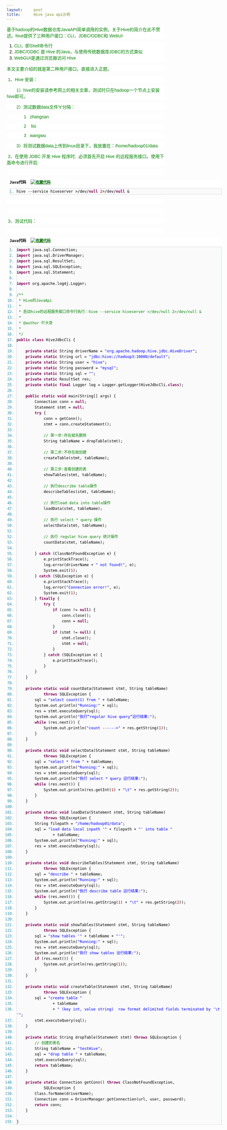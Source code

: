 ```yaml
---
layout:     post
title:      Hive java api示例
---
```

<div id="article_content" class="article_content clearfix csdn-tracking-statistics" data-pid="blog" data-mod="popu_307" data-dsm="post">
								            <link rel="stylesheet" href="https://csdnimg.cn/release/phoenix/template/css/ck_htmledit_views-f76675cdea.css">
						<div class="htmledit_views" id="content_views">
                <p style="color:rgb(0,0,0);font-family:Helvetica, Tahoma, Arial, sans-serif;font-size:14px;text-align:left;background-color:rgb(255,255,255);"><span style="color:rgb(0,128,0);">基于hadoop的Hive数据仓库JavaAPI简单调用的实例，关于Hive的简介在此不赘述。hive提供了三种用户接口：CLI，JDBC/ODBC和 WebUI</span></p><ol style="font-size:14px;line-height:1.4em;color:rgb(0,0,0);font-family:Helvetica, Tahoma, Arial, sans-serif;text-align:left;background-color:rgb(255,255,255);"><li style="font-size:1em;"><span style="color:rgb(0,128,0);">CLI，即Shell命令行</span></li><li style="font-size:1em;"><span style="color:rgb(0,128,0);">JDBC/ODBC 是 Hive 的Java，与使用传统数据库JDBC的方式类似</span></li><li style="font-size:1em;"><span style="color:rgb(0,128,0);">WebGUI是通过浏览器访问 Hive</span></li></ol><p style="color:rgb(0,0,0);font-family:Helvetica, Tahoma, Arial, sans-serif;font-size:14px;text-align:left;background-color:rgb(255,255,255);"><span style="color:rgb(0,128,0);">本文主要介绍的就是第二种用户接口，直接进入正题。</span></p><p style="color:rgb(0,0,0);font-family:Helvetica, Tahoma, Arial, sans-serif;font-size:14px;text-align:left;background-color:rgb(255,255,255);"><span style="color:rgb(0,128,0);"> 1、Hive 安装：</span></p><p style="color:rgb(0,0,0);font-family:Helvetica, Tahoma, Arial, sans-serif;font-size:14px;text-align:left;background-color:rgb(255,255,255);"><span style="color:rgb(0,128,0);">        1）hive的安装请参考网上的相关文章，测试时只在hadoop一个节点上安装hive即可。</span></p><p style="color:rgb(0,0,0);font-family:Helvetica, Tahoma, Arial, sans-serif;font-size:14px;text-align:left;background-color:rgb(255,255,255);"><span style="color:rgb(0,128,0);">        2）测试数据data文件'\t'分隔：</span></p><p style="color:rgb(0,0,0);font-family:Helvetica, Tahoma, Arial, sans-serif;font-size:14px;text-align:left;background-color:rgb(255,255,255);"><span style="color:rgb(0,128,0);">              1   zhangsan</span></p><p style="color:rgb(0,0,0);font-family:Helvetica, Tahoma, Arial, sans-serif;font-size:14px;text-align:left;background-color:rgb(255,255,255);"><span style="color:rgb(0,128,0);">              2    lisi</span></p><p style="color:rgb(0,0,0);font-family:Helvetica, Tahoma, Arial, sans-serif;font-size:14px;text-align:left;background-color:rgb(255,255,255);"><span style="color:rgb(0,128,0);">              3   wangwu</span></p><p style="color:rgb(0,0,0);font-family:Helvetica, Tahoma, Arial, sans-serif;font-size:14px;text-align:left;background-color:rgb(255,255,255);"><span style="color:rgb(0,128,0);">        3）将测试数据data上传到linux目录下，我放置在：/home/hadoop01/data </span></p><p style="color:rgb(0,0,0);font-family:Helvetica, Tahoma, Arial, sans-serif;font-size:14px;text-align:left;background-color:rgb(255,255,255);"><span style="color:rgb(0,128,0);"> 2、在使用 JDBC 开发 Hive 程序时,  必须首先开启 Hive 的远程服务接口。使用下面命令进行开启:</span></p><p style="color:rgb(0,0,0);font-family:Helvetica, Tahoma, Arial, sans-serif;font-size:14px;text-align:left;background-color:rgb(255,255,255);"><span style="color:rgb(0,128,0);">  </span></p><div class="dp-highlighter" style="font-family:Monaco, 'DejaVu Sans Mono', 'Bitstream Vera Sans Mono', Consolas, 'Courier New', monospace;font-size:12px;background-color:rgb(255,255,255);width:679px;margin-left:9px;color:rgb(0,0,0);text-align:left;"><div class="bar"><div class="tools" style="font-weight:bold;">Java代码  <a title="收藏这段代码" style="color:rgb(0,102,0);text-decoration:underline;"><img class="star" src="http://787141854-qq-com.iteye.com/images/icon_star.png" alt="收藏代码" style="border:0px;"></a></div></div><ol start="1" class="dp-j" style="font-size:1em;line-height:1.4em;border:1px solid rgb(209,215,220);color:rgb(43,145,175);"><li style="font-size:1em;border-left:1px solid rgb(209,215,220);background-color:rgb(250,250,250);line-height:18px;"><span style="color:#000000;">hive --service hiveserver &gt;/dev/<span class="keyword" style="color:rgb(127,0,85);font-weight:bold;">null</span> <span class="number" style="color:rgb(192,0,0);">2</span>&gt;/dev/<span class="keyword" style="color:rgb(127,0,85);font-weight:bold;">null</span> &amp;  </span></li></ol></div><p style="color:rgb(0,0,0);font-family:Helvetica, Tahoma, Arial, sans-serif;font-size:14px;text-align:left;background-color:rgb(255,255,255);"> </p><p style="color:rgb(0,0,0);font-family:Helvetica, Tahoma, Arial, sans-serif;font-size:14px;text-align:left;background-color:rgb(255,255,255);"> </p><p style="color:rgb(0,0,0);font-family:Helvetica, Tahoma, Arial, sans-serif;font-size:14px;text-align:left;background-color:rgb(255,255,255);"><span style="color:rgb(0,128,0);"> 3、测试代码：</span></p><p style="color:rgb(0,0,0);font-family:Helvetica, Tahoma, Arial, sans-serif;font-size:14px;text-align:left;background-color:rgb(255,255,255);"> </p><div class="dp-highlighter" style="font-family:Monaco, 'DejaVu Sans Mono', 'Bitstream Vera Sans Mono', Consolas, 'Courier New', monospace;font-size:12px;background-color:rgb(255,255,255);width:679px;margin-left:9px;color:rgb(0,0,0);text-align:left;"><div class="bar"><div class="tools" style="font-weight:bold;">Java代码  <a title="收藏这段代码" style="color:rgb(0,102,0);text-decoration:underline;"><img class="star" src="http://787141854-qq-com.iteye.com/images/icon_star.png" alt="收藏代码" style="border:0px;"></a></div></div><ol start="1" class="dp-j" style="font-size:1em;line-height:1.4em;border:1px solid rgb(209,215,220);color:rgb(43,145,175);"><li style="font-size:1em;border-left:1px solid rgb(209,215,220);background-color:rgb(250,250,250);line-height:18px;"><span style="color:#000000;"><span class="keyword" style="color:rgb(127,0,85);font-weight:bold;">import</span> java.sql.Connection;  </span></li><li style="font-size:1em;border-left:1px solid rgb(209,215,220);background-color:rgb(250,250,250);line-height:18px;"><span style="color:#000000;"><span class="keyword" style="color:rgb(127,0,85);font-weight:bold;">import</span> java.sql.DriverManager;  </span></li><li style="font-size:1em;border-left:1px solid rgb(209,215,220);background-color:rgb(250,250,250);line-height:18px;"><span style="color:#000000;"><span class="keyword" style="color:rgb(127,0,85);font-weight:bold;">import</span> java.sql.ResultSet;  </span></li><li style="font-size:1em;border-left:1px solid rgb(209,215,220);background-color:rgb(250,250,250);line-height:18px;"><span style="color:#000000;"><span class="keyword" style="color:rgb(127,0,85);font-weight:bold;">import</span> java.sql.SQLException;  </span></li><li style="font-size:1em;border-left:1px solid rgb(209,215,220);background-color:rgb(250,250,250);line-height:18px;"><span style="color:#000000;"><span class="keyword" style="color:rgb(127,0,85);font-weight:bold;">import</span> java.sql.Statement;  </span></li><li style="font-size:1em;border-left:1px solid rgb(209,215,220);background-color:rgb(250,250,250);line-height:18px;"><span style="color:#000000;">  </span></li><li style="font-size:1em;border-left:1px solid rgb(209,215,220);background-color:rgb(250,250,250);line-height:18px;"><span style="color:#000000;"><span class="keyword" style="color:rgb(127,0,85);font-weight:bold;">import</span> org.apache.log4j.Logger;  </span></li><li style="font-size:1em;border-left:1px solid rgb(209,215,220);background-color:rgb(250,250,250);line-height:18px;"><span style="color:#000000;">  </span></li><li style="font-size:1em;border-left:1px solid rgb(209,215,220);background-color:rgb(250,250,250);line-height:18px;"><span style="color:#000000;"><span class="comment" style="color:rgb(0,130,0);border:0px;">/**</span> </span></li><li style="font-size:1em;border-left:1px solid rgb(209,215,220);background-color:rgb(250,250,250);line-height:18px;"><span style="color:#000000;"><span class="comment" style="color:rgb(0,130,0);border:0px;"> * Hive的JavaApi</span> </span></li><li style="font-size:1em;border-left:1px solid rgb(209,215,220);background-color:rgb(250,250,250);line-height:18px;"><span style="color:#000000;"><span class="comment" style="color:rgb(0,130,0);border:0px;"> * </span> </span></li><li style="font-size:1em;border-left:1px solid rgb(209,215,220);background-color:rgb(250,250,250);line-height:18px;"><span style="color:#000000;"><span class="comment" style="color:rgb(0,130,0);border:0px;"> * 启动hive的远程服务接口命令行执行：hive --service hiveserver &gt;/dev/null 2&gt;/dev/null &amp;</span> </span></li><li style="font-size:1em;border-left:1px solid rgb(209,215,220);background-color:rgb(250,250,250);line-height:18px;"><span style="color:#000000;"><span class="comment" style="color:rgb(0,130,0);border:0px;"> * </span> </span></li><li style="font-size:1em;border-left:1px solid rgb(209,215,220);background-color:rgb(250,250,250);line-height:18px;"><span style="color:#000000;"><span class="comment" style="color:rgb(0,130,0);border:0px;"> * @author 吖大哥</span> </span></li><li style="font-size:1em;border-left:1px solid rgb(209,215,220);background-color:rgb(250,250,250);line-height:18px;"><span style="color:#000000;"><span class="comment" style="color:rgb(0,130,0);border:0px;"> * </span> </span></li><li style="font-size:1em;border-left:1px solid rgb(209,215,220);background-color:rgb(250,250,250);line-height:18px;"><span style="color:#000000;"><span class="comment" style="color:rgb(0,130,0);border:0px;"> */</span>  </span></li><li style="font-size:1em;border-left:1px solid rgb(209,215,220);background-color:rgb(250,250,250);line-height:18px;"><span style="color:#000000;"><span class="keyword" style="color:rgb(127,0,85);font-weight:bold;">public</span> <span class="keyword" style="color:rgb(127,0,85);font-weight:bold;">class</span> HiveJdbcCli {  </span></li><li style="font-size:1em;border-left:1px solid rgb(209,215,220);background-color:rgb(250,250,250);line-height:18px;"><span style="color:#000000;">  </span></li><li style="font-size:1em;border-left:1px solid rgb(209,215,220);background-color:rgb(250,250,250);line-height:18px;"><span style="color:#000000;">    <span class="keyword" style="color:rgb(127,0,85);font-weight:bold;">private</span> <span class="keyword" style="color:rgb(127,0,85);font-weight:bold;">static</span> String driverName = <span class="string" style="color:#0000FF;">"org.apache.hadoop.hive.jdbc.HiveDriver"</span>;  </span></li><li style="font-size:1em;border-left:1px solid rgb(209,215,220);background-color:rgb(250,250,250);line-height:18px;"><span style="color:#000000;">    <span class="keyword" style="color:rgb(127,0,85);font-weight:bold;">private</span> <span class="keyword" style="color:rgb(127,0,85);font-weight:bold;">static</span> String url = <span class="string" style="color:#0000FF;">"jdbc:hive://hadoop3:10000/default"</span>;  </span></li><li style="font-size:1em;border-left:1px solid rgb(209,215,220);background-color:rgb(250,250,250);line-height:18px;"><span style="color:#000000;">    <span class="keyword" style="color:rgb(127,0,85);font-weight:bold;">private</span> <span class="keyword" style="color:rgb(127,0,85);font-weight:bold;">static</span> String user = <span class="string" style="color:#0000FF;">"hive"</span>;  </span></li><li style="font-size:1em;border-left:1px solid rgb(209,215,220);background-color:rgb(250,250,250);line-height:18px;"><span style="color:#000000;">    <span class="keyword" style="color:rgb(127,0,85);font-weight:bold;">private</span> <span class="keyword" style="color:rgb(127,0,85);font-weight:bold;">static</span> String password = <span class="string" style="color:#0000FF;">"mysql"</span>;  </span></li><li style="font-size:1em;border-left:1px solid rgb(209,215,220);background-color:rgb(250,250,250);line-height:18px;"><span style="color:#000000;">    <span class="keyword" style="color:rgb(127,0,85);font-weight:bold;">private</span> <span class="keyword" style="color:rgb(127,0,85);font-weight:bold;">static</span> String sql = <span class="string" style="color:#0000FF;">""</span>;  </span></li><li style="font-size:1em;border-left:1px solid rgb(209,215,220);background-color:rgb(250,250,250);line-height:18px;"><span style="color:#000000;">    <span class="keyword" style="color:rgb(127,0,85);font-weight:bold;">private</span> <span class="keyword" style="color:rgb(127,0,85);font-weight:bold;">static</span> ResultSet res;  </span></li><li style="font-size:1em;border-left:1px solid rgb(209,215,220);background-color:rgb(250,250,250);line-height:18px;"><span style="color:#000000;">    <span class="keyword" style="color:rgb(127,0,85);font-weight:bold;">private</span> <span class="keyword" style="color:rgb(127,0,85);font-weight:bold;">static</span> <span class="keyword" style="color:rgb(127,0,85);font-weight:bold;">final</span> Logger log = Logger.getLogger(HiveJdbcCli.<span class="keyword" style="color:rgb(127,0,85);font-weight:bold;">class</span>);  </span></li><li style="font-size:1em;border-left:1px solid rgb(209,215,220);background-color:rgb(250,250,250);line-height:18px;"><span style="color:#000000;">  </span></li><li style="font-size:1em;border-left:1px solid rgb(209,215,220);background-color:rgb(250,250,250);line-height:18px;"><span style="color:#000000;">    <span class="keyword" style="color:rgb(127,0,85);font-weight:bold;">public</span> <span class="keyword" style="color:rgb(127,0,85);font-weight:bold;">static</span> <span class="keyword" style="color:rgb(127,0,85);font-weight:bold;">void</span> main(String[] args) {  </span></li><li style="font-size:1em;border-left:1px solid rgb(209,215,220);background-color:rgb(250,250,250);line-height:18px;"><span style="color:#000000;">        Connection conn = <span class="keyword" style="color:rgb(127,0,85);font-weight:bold;">null</span>;  </span></li><li style="font-size:1em;border-left:1px solid rgb(209,215,220);background-color:rgb(250,250,250);line-height:18px;"><span style="color:#000000;">        Statement stmt = <span class="keyword" style="color:rgb(127,0,85);font-weight:bold;">null</span>;  </span></li><li style="font-size:1em;border-left:1px solid rgb(209,215,220);background-color:rgb(250,250,250);line-height:18px;"><span style="color:#000000;">        <span class="keyword" style="color:rgb(127,0,85);font-weight:bold;">try</span> {  </span></li><li style="font-size:1em;border-left:1px solid rgb(209,215,220);background-color:rgb(250,250,250);line-height:18px;"><span style="color:#000000;">            conn = getConn();  </span></li><li style="font-size:1em;border-left:1px solid rgb(209,215,220);background-color:rgb(250,250,250);line-height:18px;"><span style="color:#000000;">            stmt = conn.createStatement();  </span></li><li style="font-size:1em;border-left:1px solid rgb(209,215,220);background-color:rgb(250,250,250);line-height:18px;"><span style="color:#000000;">  </span></li><li style="font-size:1em;border-left:1px solid rgb(209,215,220);background-color:rgb(250,250,250);line-height:18px;"><span style="color:#000000;">            <span class="comment" style="color:rgb(0,130,0);border:0px;">// 第一步:存在就先删除</span>  </span></li><li style="font-size:1em;border-left:1px solid rgb(209,215,220);background-color:rgb(250,250,250);line-height:18px;"><span style="color:#000000;">            String tableName = dropTable(stmt);  </span></li><li style="font-size:1em;border-left:1px solid rgb(209,215,220);background-color:rgb(250,250,250);line-height:18px;"><span style="color:#000000;">  </span></li><li style="font-size:1em;border-left:1px solid rgb(209,215,220);background-color:rgb(250,250,250);line-height:18px;"><span style="color:#000000;">            <span class="comment" style="color:rgb(0,130,0);border:0px;">// 第二步:不存在就创建</span>  </span></li><li style="font-size:1em;border-left:1px solid rgb(209,215,220);background-color:rgb(250,250,250);line-height:18px;"><span style="color:#000000;">            createTable(stmt, tableName);  </span></li><li style="font-size:1em;border-left:1px solid rgb(209,215,220);background-color:rgb(250,250,250);line-height:18px;"><span style="color:#000000;">  </span></li><li style="font-size:1em;border-left:1px solid rgb(209,215,220);background-color:rgb(250,250,250);line-height:18px;"><span style="color:#000000;">            <span class="comment" style="color:rgb(0,130,0);border:0px;">// 第三步:查看创建的表</span>  </span></li><li style="font-size:1em;border-left:1px solid rgb(209,215,220);background-color:rgb(250,250,250);line-height:18px;"><span style="color:#000000;">            showTables(stmt, tableName);  </span></li><li style="font-size:1em;border-left:1px solid rgb(209,215,220);background-color:rgb(250,250,250);line-height:18px;"><span style="color:#000000;">  </span></li><li style="font-size:1em;border-left:1px solid rgb(209,215,220);background-color:rgb(250,250,250);line-height:18px;"><span style="color:#000000;">            <span class="comment" style="color:rgb(0,130,0);border:0px;">// 执行describe table操作</span>  </span></li><li style="font-size:1em;border-left:1px solid rgb(209,215,220);background-color:rgb(250,250,250);line-height:18px;"><span style="color:#000000;">            describeTables(stmt, tableName);  </span></li><li style="font-size:1em;border-left:1px solid rgb(209,215,220);background-color:rgb(250,250,250);line-height:18px;"><span style="color:#000000;">  </span></li><li style="font-size:1em;border-left:1px solid rgb(209,215,220);background-color:rgb(250,250,250);line-height:18px;"><span style="color:#000000;">            <span class="comment" style="color:rgb(0,130,0);border:0px;">// 执行load data into table操作</span>  </span></li><li style="font-size:1em;border-left:1px solid rgb(209,215,220);background-color:rgb(250,250,250);line-height:18px;"><span style="color:#000000;">            loadData(stmt, tableName);  </span></li><li style="font-size:1em;border-left:1px solid rgb(209,215,220);background-color:rgb(250,250,250);line-height:18px;"><span style="color:#000000;">  </span></li><li style="font-size:1em;border-left:1px solid rgb(209,215,220);background-color:rgb(250,250,250);line-height:18px;"><span style="color:#000000;">            <span class="comment" style="color:rgb(0,130,0);border:0px;">// 执行 select * query 操作</span>  </span></li><li style="font-size:1em;border-left:1px solid rgb(209,215,220);background-color:rgb(250,250,250);line-height:18px;"><span style="color:#000000;">            selectData(stmt, tableName);  </span></li><li style="font-size:1em;border-left:1px solid rgb(209,215,220);background-color:rgb(250,250,250);line-height:18px;"><span style="color:#000000;">  </span></li><li style="font-size:1em;border-left:1px solid rgb(209,215,220);background-color:rgb(250,250,250);line-height:18px;"><span style="color:#000000;">            <span class="comment" style="color:rgb(0,130,0);border:0px;">// 执行 regular hive query 统计操作</span>  </span></li><li style="font-size:1em;border-left:1px solid rgb(209,215,220);background-color:rgb(250,250,250);line-height:18px;"><span style="color:#000000;">            countData(stmt, tableName);  </span></li><li style="font-size:1em;border-left:1px solid rgb(209,215,220);background-color:rgb(250,250,250);line-height:18px;"><span style="color:#000000;">  </span></li><li style="font-size:1em;border-left:1px solid rgb(209,215,220);background-color:rgb(250,250,250);line-height:18px;"><span style="color:#000000;">        } <span class="keyword" style="color:rgb(127,0,85);font-weight:bold;">catch</span> (ClassNotFoundException e) {  </span></li><li style="font-size:1em;border-left:1px solid rgb(209,215,220);background-color:rgb(250,250,250);line-height:18px;"><span style="color:#000000;">            e.printStackTrace();  </span></li><li style="font-size:1em;border-left:1px solid rgb(209,215,220);background-color:rgb(250,250,250);line-height:18px;"><span style="color:#000000;">            log.error(driverName + <span class="string" style="color:#0000FF;">" not found!"</span>, e);  </span></li><li style="font-size:1em;border-left:1px solid rgb(209,215,220);background-color:rgb(250,250,250);line-height:18px;"><span style="color:#000000;">            System.exit(<span class="number" style="color:rgb(192,0,0);">1</span>);  </span></li><li style="font-size:1em;border-left:1px solid rgb(209,215,220);background-color:rgb(250,250,250);line-height:18px;"><span style="color:#000000;">        } <span class="keyword" style="color:rgb(127,0,85);font-weight:bold;">catch</span> (SQLException e) {  </span></li><li style="font-size:1em;border-left:1px solid rgb(209,215,220);background-color:rgb(250,250,250);line-height:18px;"><span style="color:#000000;">            e.printStackTrace();  </span></li><li style="font-size:1em;border-left:1px solid rgb(209,215,220);background-color:rgb(250,250,250);line-height:18px;"><span style="color:#000000;">            log.error(<span class="string" style="color:#0000FF;">"Connection error!"</span>, e);  </span></li><li style="font-size:1em;border-left:1px solid rgb(209,215,220);background-color:rgb(250,250,250);line-height:18px;"><span style="color:#000000;">            System.exit(<span class="number" style="color:rgb(192,0,0);">1</span>);  </span></li><li style="font-size:1em;border-left:1px solid rgb(209,215,220);background-color:rgb(250,250,250);line-height:18px;"><span style="color:#000000;">        } <span class="keyword" style="color:rgb(127,0,85);font-weight:bold;">finally</span> {  </span></li><li style="font-size:1em;border-left:1px solid rgb(209,215,220);background-color:rgb(250,250,250);line-height:18px;"><span style="color:#000000;">            <span class="keyword" style="color:rgb(127,0,85);font-weight:bold;">try</span> {  </span></li><li style="font-size:1em;border-left:1px solid rgb(209,215,220);background-color:rgb(250,250,250);line-height:18px;"><span style="color:#000000;">                <span class="keyword" style="color:rgb(127,0,85);font-weight:bold;">if</span> (conn != <span class="keyword" style="color:rgb(127,0,85);font-weight:bold;">null</span>) {  </span></li><li style="font-size:1em;border-left:1px solid rgb(209,215,220);background-color:rgb(250,250,250);line-height:18px;"><span style="color:#000000;">                    conn.close();  </span></li><li style="font-size:1em;border-left:1px solid rgb(209,215,220);background-color:rgb(250,250,250);line-height:18px;"><span style="color:#000000;">                    conn = <span class="keyword" style="color:rgb(127,0,85);font-weight:bold;">null</span>;  </span></li><li style="font-size:1em;border-left:1px solid rgb(209,215,220);background-color:rgb(250,250,250);line-height:18px;"><span style="color:#000000;">                }  </span></li><li style="font-size:1em;border-left:1px solid rgb(209,215,220);background-color:rgb(250,250,250);line-height:18px;"><span style="color:#000000;">                <span class="keyword" style="color:rgb(127,0,85);font-weight:bold;">if</span> (stmt != <span class="keyword" style="color:rgb(127,0,85);font-weight:bold;">null</span>) {  </span></li><li style="font-size:1em;border-left:1px solid rgb(209,215,220);background-color:rgb(250,250,250);line-height:18px;"><span style="color:#000000;">                    stmt.close();  </span></li><li style="font-size:1em;border-left:1px solid rgb(209,215,220);background-color:rgb(250,250,250);line-height:18px;"><span style="color:#000000;">                    stmt = <span class="keyword" style="color:rgb(127,0,85);font-weight:bold;">null</span>;  </span></li><li style="font-size:1em;border-left:1px solid rgb(209,215,220);background-color:rgb(250,250,250);line-height:18px;"><span style="color:#000000;">                }  </span></li><li style="font-size:1em;border-left:1px solid rgb(209,215,220);background-color:rgb(250,250,250);line-height:18px;"><span style="color:#000000;">            } <span class="keyword" style="color:rgb(127,0,85);font-weight:bold;">catch</span> (SQLException e) {  </span></li><li style="font-size:1em;border-left:1px solid rgb(209,215,220);background-color:rgb(250,250,250);line-height:18px;"><span style="color:#000000;">                e.printStackTrace();  </span></li><li style="font-size:1em;border-left:1px solid rgb(209,215,220);background-color:rgb(250,250,250);line-height:18px;"><span style="color:#000000;">            }  </span></li><li style="font-size:1em;border-left:1px solid rgb(209,215,220);background-color:rgb(250,250,250);line-height:18px;"><span style="color:#000000;">        }  </span></li><li style="font-size:1em;border-left:1px solid rgb(209,215,220);background-color:rgb(250,250,250);line-height:18px;"><span style="color:#000000;">    }  </span></li><li style="font-size:1em;border-left:1px solid rgb(209,215,220);background-color:rgb(250,250,250);line-height:18px;"><span style="color:#000000;">  </span></li><li style="font-size:1em;border-left:1px solid rgb(209,215,220);background-color:rgb(250,250,250);line-height:18px;"><span style="color:#000000;">    <span class="keyword" style="color:rgb(127,0,85);font-weight:bold;">private</span> <span class="keyword" style="color:rgb(127,0,85);font-weight:bold;">static</span> <span class="keyword" style="color:rgb(127,0,85);font-weight:bold;">void</span> countData(Statement stmt, String tableName)  </span></li><li style="font-size:1em;border-left:1px solid rgb(209,215,220);background-color:rgb(250,250,250);line-height:18px;"><span style="color:#000000;">            <span class="keyword" style="color:rgb(127,0,85);font-weight:bold;">throws</span> SQLException {  </span></li><li style="font-size:1em;border-left:1px solid rgb(209,215,220);background-color:rgb(250,250,250);line-height:18px;"><span style="color:#000000;">        sql = <span class="string" style="color:#0000FF;">"select count(1) from "</span> + tableName;  </span></li><li style="font-size:1em;border-left:1px solid rgb(209,215,220);background-color:rgb(250,250,250);line-height:18px;"><span style="color:#000000;">        System.out.println(<span class="string" style="color:#0000FF;">"Running:"</span> + sql);  </span></li><li style="font-size:1em;border-left:1px solid rgb(209,215,220);background-color:rgb(250,250,250);line-height:18px;"><span style="color:#000000;">        res = stmt.executeQuery(sql);  </span></li><li style="font-size:1em;border-left:1px solid rgb(209,215,220);background-color:rgb(250,250,250);line-height:18px;"><span style="color:#000000;">        System.out.println(<span class="string" style="color:#0000FF;">"执行“regular hive query”运行结果:"</span>);  </span></li><li style="font-size:1em;border-left:1px solid rgb(209,215,220);background-color:rgb(250,250,250);line-height:18px;"><span style="color:#000000;">        <span class="keyword" style="color:rgb(127,0,85);font-weight:bold;">while</span> (res.next()) {  </span></li><li style="font-size:1em;border-left:1px solid rgb(209,215,220);background-color:rgb(250,250,250);line-height:18px;"><span style="color:#000000;">            System.out.println(<span class="string" style="color:#0000FF;">"count ------&gt;"</span> + res.getString(<span class="number" style="color:rgb(192,0,0);">1</span>));  </span></li><li style="font-size:1em;border-left:1px solid rgb(209,215,220);background-color:rgb(250,250,250);line-height:18px;"><span style="color:#000000;">        }  </span></li><li style="font-size:1em;border-left:1px solid rgb(209,215,220);background-color:rgb(250,250,250);line-height:18px;"><span style="color:#000000;">    }  </span></li><li style="font-size:1em;border-left:1px solid rgb(209,215,220);background-color:rgb(250,250,250);line-height:18px;"><span style="color:#000000;">  </span></li><li style="font-size:1em;border-left:1px solid rgb(209,215,220);background-color:rgb(250,250,250);line-height:18px;"><span style="color:#000000;">    <span class="keyword" style="color:rgb(127,0,85);font-weight:bold;">private</span> <span class="keyword" style="color:rgb(127,0,85);font-weight:bold;">static</span> <span class="keyword" style="color:rgb(127,0,85);font-weight:bold;">void</span> selectData(Statement stmt, String tableName)  </span></li><li style="font-size:1em;border-left:1px solid rgb(209,215,220);background-color:rgb(250,250,250);line-height:18px;"><span style="color:#000000;">            <span class="keyword" style="color:rgb(127,0,85);font-weight:bold;">throws</span> SQLException {  </span></li><li style="font-size:1em;border-left:1px solid rgb(209,215,220);background-color:rgb(250,250,250);line-height:18px;"><span style="color:#000000;">        sql = <span class="string" style="color:#0000FF;">"select * from "</span> + tableName;  </span></li><li style="font-size:1em;border-left:1px solid rgb(209,215,220);background-color:rgb(250,250,250);line-height:18px;"><span style="color:#000000;">        System.out.println(<span class="string" style="color:#0000FF;">"Running:"</span> + sql);  </span></li><li style="font-size:1em;border-left:1px solid rgb(209,215,220);background-color:rgb(250,250,250);line-height:18px;"><span style="color:#000000;">        res = stmt.executeQuery(sql);  </span></li><li style="font-size:1em;border-left:1px solid rgb(209,215,220);background-color:rgb(250,250,250);line-height:18px;"><span style="color:#000000;">        System.out.println(<span class="string" style="color:#0000FF;">"执行 select * query 运行结果:"</span>);  </span></li><li style="font-size:1em;border-left:1px solid rgb(209,215,220);background-color:rgb(250,250,250);line-height:18px;"><span style="color:#000000;">        <span class="keyword" style="color:rgb(127,0,85);font-weight:bold;">while</span> (res.next()) {  </span></li><li style="font-size:1em;border-left:1px solid rgb(209,215,220);background-color:rgb(250,250,250);line-height:18px;"><span style="color:#000000;">            System.out.println(res.getInt(<span class="number" style="color:rgb(192,0,0);">1</span>) + <span class="string" style="color:#0000FF;">"\t"</span> + res.getString(<span class="number" style="color:rgb(192,0,0);">2</span>));  </span></li><li style="font-size:1em;border-left:1px solid rgb(209,215,220);background-color:rgb(250,250,250);line-height:18px;"><span style="color:#000000;">        }  </span></li><li style="font-size:1em;border-left:1px solid rgb(209,215,220);background-color:rgb(250,250,250);line-height:18px;"><span style="color:#000000;">    }  </span></li><li style="font-size:1em;border-left:1px solid rgb(209,215,220);background-color:rgb(250,250,250);line-height:18px;"><span style="color:#000000;">  </span></li><li style="font-size:1em;border-left:1px solid rgb(209,215,220);background-color:rgb(250,250,250);line-height:18px;"><span style="color:#000000;">    <span class="keyword" style="color:rgb(127,0,85);font-weight:bold;">private</span> <span class="keyword" style="color:rgb(127,0,85);font-weight:bold;">static</span> <span class="keyword" style="color:rgb(127,0,85);font-weight:bold;">void</span> loadData(Statement stmt, String tableName)  </span></li><li style="font-size:1em;border-left:1px solid rgb(209,215,220);background-color:rgb(250,250,250);line-height:18px;"><span style="color:#000000;">            <span class="keyword" style="color:rgb(127,0,85);font-weight:bold;">throws</span> SQLException {  </span></li><li style="font-size:1em;border-left:1px solid rgb(209,215,220);background-color:rgb(250,250,250);line-height:18px;"><span style="color:#000000;">        String filepath = <span class="string" style="color:#0000FF;">"/home/hadoop01/data"</span>;  </span></li><li style="font-size:1em;border-left:1px solid rgb(209,215,220);background-color:rgb(250,250,250);line-height:18px;"><span style="color:#000000;">        sql = <span class="string" style="color:#0000FF;">"load data local inpath '"</span> + filepath + <span class="string" style="color:#0000FF;">"' into table "</span>  </span></li><li style="font-size:1em;border-left:1px solid rgb(209,215,220);background-color:rgb(250,250,250);line-height:18px;"><span style="color:#000000;">                + tableName;  </span></li><li style="font-size:1em;border-left:1px solid rgb(209,215,220);background-color:rgb(250,250,250);line-height:18px;"><span style="color:#000000;">        System.out.println(<span class="string" style="color:#0000FF;">"Running:"</span> + sql);  </span></li><li style="font-size:1em;border-left:1px solid rgb(209,215,220);background-color:rgb(250,250,250);line-height:18px;"><span style="color:#000000;">        res = stmt.executeQuery(sql);  </span></li><li style="font-size:1em;border-left:1px solid rgb(209,215,220);background-color:rgb(250,250,250);line-height:18px;"><span style="color:#000000;">    }  </span></li><li style="font-size:1em;border-left:1px solid rgb(209,215,220);background-color:rgb(250,250,250);line-height:18px;"><span style="color:#000000;">  </span></li><li style="font-size:1em;border-left:1px solid rgb(209,215,220);background-color:rgb(250,250,250);line-height:18px;"><span style="color:#000000;">    <span class="keyword" style="color:rgb(127,0,85);font-weight:bold;">private</span> <span class="keyword" style="color:rgb(127,0,85);font-weight:bold;">static</span> <span class="keyword" style="color:rgb(127,0,85);font-weight:bold;">void</span> describeTables(Statement stmt, String tableName)  </span></li><li style="font-size:1em;border-left:1px solid rgb(209,215,220);background-color:rgb(250,250,250);line-height:18px;"><span style="color:#000000;">            <span class="keyword" style="color:rgb(127,0,85);font-weight:bold;">throws</span> SQLException {  </span></li><li style="font-size:1em;border-left:1px solid rgb(209,215,220);background-color:rgb(250,250,250);line-height:18px;"><span style="color:#000000;">        sql = <span class="string" style="color:#0000FF;">"describe "</span> + tableName;  </span></li><li style="font-size:1em;border-left:1px solid rgb(209,215,220);background-color:rgb(250,250,250);line-height:18px;"><span style="color:#000000;">        System.out.println(<span class="string" style="color:#0000FF;">"Running:"</span> + sql);  </span></li><li style="font-size:1em;border-left:1px solid rgb(209,215,220);background-color:rgb(250,250,250);line-height:18px;"><span style="color:#000000;">        res = stmt.executeQuery(sql);  </span></li><li style="font-size:1em;border-left:1px solid rgb(209,215,220);background-color:rgb(250,250,250);line-height:18px;"><span style="color:#000000;">        System.out.println(<span class="string" style="color:#0000FF;">"执行 describe table 运行结果:"</span>);  </span></li><li style="font-size:1em;border-left:1px solid rgb(209,215,220);background-color:rgb(250,250,250);line-height:18px;"><span style="color:#000000;">        <span class="keyword" style="color:rgb(127,0,85);font-weight:bold;">while</span> (res.next()) {  </span></li><li style="font-size:1em;border-left:1px solid rgb(209,215,220);background-color:rgb(250,250,250);line-height:18px;"><span style="color:#000000;">            System.out.println(res.getString(<span class="number" style="color:rgb(192,0,0);">1</span>) + <span class="string" style="color:#0000FF;">"\t"</span> + res.getString(<span class="number" style="color:rgb(192,0,0);">2</span>));  </span></li><li style="font-size:1em;border-left:1px solid rgb(209,215,220);background-color:rgb(250,250,250);line-height:18px;"><span style="color:#000000;">        }  </span></li><li style="font-size:1em;border-left:1px solid rgb(209,215,220);background-color:rgb(250,250,250);line-height:18px;"><span style="color:#000000;">    }  </span></li><li style="font-size:1em;border-left:1px solid rgb(209,215,220);background-color:rgb(250,250,250);line-height:18px;"><span style="color:#000000;">  </span></li><li style="font-size:1em;border-left:1px solid rgb(209,215,220);background-color:rgb(250,250,250);line-height:18px;"><span style="color:#000000;">    <span class="keyword" style="color:rgb(127,0,85);font-weight:bold;">private</span> <span class="keyword" style="color:rgb(127,0,85);font-weight:bold;">static</span> <span class="keyword" style="color:rgb(127,0,85);font-weight:bold;">void</span> showTables(Statement stmt, String tableName)  </span></li><li style="font-size:1em;border-left:1px solid rgb(209,215,220);background-color:rgb(250,250,250);line-height:18px;"><span style="color:#000000;">            <span class="keyword" style="color:rgb(127,0,85);font-weight:bold;">throws</span> SQLException {  </span></li><li style="font-size:1em;border-left:1px solid rgb(209,215,220);background-color:rgb(250,250,250);line-height:18px;"><span style="color:#000000;">        sql = <span class="string" style="color:#0000FF;">"show tables '"</span> + tableName + <span class="string" style="color:#0000FF;">"'"</span>;  </span></li><li style="font-size:1em;border-left:1px solid rgb(209,215,220);background-color:rgb(250,250,250);line-height:18px;"><span style="color:#000000;">        System.out.println(<span class="string" style="color:#0000FF;">"Running:"</span> + sql);  </span></li><li style="font-size:1em;border-left:1px solid rgb(209,215,220);background-color:rgb(250,250,250);line-height:18px;"><span style="color:#000000;">        res = stmt.executeQuery(sql);  </span></li><li style="font-size:1em;border-left:1px solid rgb(209,215,220);background-color:rgb(250,250,250);line-height:18px;"><span style="color:#000000;">        System.out.println(<span class="string" style="color:#0000FF;">"执行 show tables 运行结果:"</span>);  </span></li><li style="font-size:1em;border-left:1px solid rgb(209,215,220);background-color:rgb(250,250,250);line-height:18px;"><span style="color:#000000;">        <span class="keyword" style="color:rgb(127,0,85);font-weight:bold;">if</span> (res.next()) {  </span></li><li style="font-size:1em;border-left:1px solid rgb(209,215,220);background-color:rgb(250,250,250);line-height:18px;"><span style="color:#000000;">            System.out.println(res.getString(<span class="number" style="color:rgb(192,0,0);">1</span>));  </span></li><li style="font-size:1em;border-left:1px solid rgb(209,215,220);background-color:rgb(250,250,250);line-height:18px;"><span style="color:#000000;">        }  </span></li><li style="font-size:1em;border-left:1px solid rgb(209,215,220);background-color:rgb(250,250,250);line-height:18px;"><span style="color:#000000;">    }  </span></li><li style="font-size:1em;border-left:1px solid rgb(209,215,220);background-color:rgb(250,250,250);line-height:18px;"><span style="color:#000000;">  </span></li><li style="font-size:1em;border-left:1px solid rgb(209,215,220);background-color:rgb(250,250,250);line-height:18px;"><span style="color:#000000;">    <span class="keyword" style="color:rgb(127,0,85);font-weight:bold;">private</span> <span class="keyword" style="color:rgb(127,0,85);font-weight:bold;">static</span> <span class="keyword" style="color:rgb(127,0,85);font-weight:bold;">void</span> createTable(Statement stmt, String tableName)  </span></li><li style="font-size:1em;border-left:1px solid rgb(209,215,220);background-color:rgb(250,250,250);line-height:18px;"><span style="color:#000000;">            <span class="keyword" style="color:rgb(127,0,85);font-weight:bold;">throws</span> SQLException {  </span></li><li style="font-size:1em;border-left:1px solid rgb(209,215,220);background-color:rgb(250,250,250);line-height:18px;"><span style="color:#000000;">        sql = <span class="string" style="color:#0000FF;">"create table "</span>  </span></li><li style="font-size:1em;border-left:1px solid rgb(209,215,220);background-color:rgb(250,250,250);line-height:18px;"><span style="color:#000000;">                + tableName  </span></li><li style="font-size:1em;border-left:1px solid rgb(209,215,220);background-color:rgb(250,250,250);line-height:18px;"><span style="color:#000000;">                + <span class="string" style="color:#0000FF;">" (key int, value string)  row format delimited fields terminated by '\t'"</span>;  </span></li><li style="font-size:1em;border-left:1px solid rgb(209,215,220);background-color:rgb(250,250,250);line-height:18px;"><span style="color:#000000;">        stmt.executeQuery(sql);  </span></li><li style="font-size:1em;border-left:1px solid rgb(209,215,220);background-color:rgb(250,250,250);line-height:18px;"><span style="color:#000000;">    }  </span></li><li style="font-size:1em;border-left:1px solid rgb(209,215,220);background-color:rgb(250,250,250);line-height:18px;"><span style="color:#000000;">  </span></li><li style="font-size:1em;border-left:1px solid rgb(209,215,220);background-color:rgb(250,250,250);line-height:18px;"><span style="color:#000000;">    <span class="keyword" style="color:rgb(127,0,85);font-weight:bold;">private</span> <span class="keyword" style="color:rgb(127,0,85);font-weight:bold;">static</span> String dropTable(Statement stmt) <span class="keyword" style="color:rgb(127,0,85);font-weight:bold;">throws</span> SQLException {  </span></li><li style="font-size:1em;border-left:1px solid rgb(209,215,220);background-color:rgb(250,250,250);line-height:18px;"><span style="color:#000000;">        <span class="comment" style="color:rgb(0,130,0);border:0px;">// 创建的表名</span>  </span></li><li style="font-size:1em;border-left:1px solid rgb(209,215,220);background-color:rgb(250,250,250);line-height:18px;"><span style="color:#000000;">        String tableName = <span class="string" style="color:#0000FF;">"testHive"</span>;  </span></li><li style="font-size:1em;border-left:1px solid rgb(209,215,220);background-color:rgb(250,250,250);line-height:18px;"><span style="color:#000000;">        sql = <span class="string" style="color:#0000FF;">"drop table "</span> + tableName;  </span></li><li style="font-size:1em;border-left:1px solid rgb(209,215,220);background-color:rgb(250,250,250);line-height:18px;"><span style="color:#000000;">        stmt.executeQuery(sql);  </span></li><li style="font-size:1em;border-left:1px solid rgb(209,215,220);background-color:rgb(250,250,250);line-height:18px;"><span style="color:#000000;">        <span class="keyword" style="color:rgb(127,0,85);font-weight:bold;">return</span> tableName;  </span></li><li style="font-size:1em;border-left:1px solid rgb(209,215,220);background-color:rgb(250,250,250);line-height:18px;"><span style="color:#000000;">    }  </span></li><li style="font-size:1em;border-left:1px solid rgb(209,215,220);background-color:rgb(250,250,250);line-height:18px;"><span style="color:#000000;">  </span></li><li style="font-size:1em;border-left:1px solid rgb(209,215,220);background-color:rgb(250,250,250);line-height:18px;"><span style="color:#000000;">    <span class="keyword" style="color:rgb(127,0,85);font-weight:bold;">private</span> <span class="keyword" style="color:rgb(127,0,85);font-weight:bold;">static</span> Connection getConn() <span class="keyword" style="color:rgb(127,0,85);font-weight:bold;">throws</span> ClassNotFoundException,  </span></li><li style="font-size:1em;border-left:1px solid rgb(209,215,220);background-color:rgb(250,250,250);line-height:18px;"><span style="color:#000000;">            SQLException {  </span></li><li style="font-size:1em;border-left:1px solid rgb(209,215,220);background-color:rgb(250,250,250);line-height:18px;"><span style="color:#000000;">        Class.forName(driverName);  </span></li><li style="font-size:1em;border-left:1px solid rgb(209,215,220);background-color:rgb(250,250,250);line-height:18px;"><span style="color:#000000;">        Connection conn = DriverManager.getConnection(url, user, password);  </span></li><li style="font-size:1em;border-left:1px solid rgb(209,215,220);background-color:rgb(250,250,250);line-height:18px;"><span style="color:#000000;">        <span class="keyword" style="color:rgb(127,0,85);font-weight:bold;">return</span> conn;  </span></li><li style="font-size:1em;border-left:1px solid rgb(209,215,220);background-color:rgb(250,250,250);line-height:18px;"><span style="color:#000000;">    }  </span></li><li style="font-size:1em;border-left:1px solid rgb(209,215,220);background-color:rgb(250,250,250);line-height:18px;"><span style="color:#000000;">  </span></li><li style="font-size:1em;border-left:1px solid rgb(209,215,220);background-color:rgb(250,250,250);line-height:18px;"><span style="color:#000000;">}  </span></li></ol></div>            </div>
                </div>